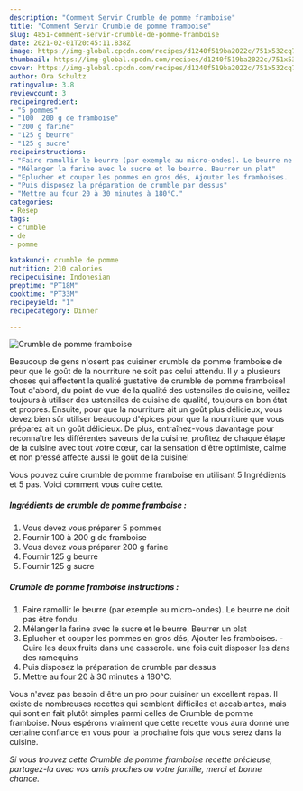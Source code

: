 ```yaml
---
description: "Comment Servir Crumble de pomme framboise"
title: "Comment Servir Crumble de pomme framboise"
slug: 4851-comment-servir-crumble-de-pomme-framboise
date: 2021-02-01T20:45:11.838Z
image: https://img-global.cpcdn.com/recipes/d1240f519ba2022c/751x532cq70/crumble-de-pomme-framboise-photo-principale-de-la-recette.jpg
thumbnail: https://img-global.cpcdn.com/recipes/d1240f519ba2022c/751x532cq70/crumble-de-pomme-framboise-photo-principale-de-la-recette.jpg
cover: https://img-global.cpcdn.com/recipes/d1240f519ba2022c/751x532cq70/crumble-de-pomme-framboise-photo-principale-de-la-recette.jpg
author: Ora Schultz
ratingvalue: 3.8
reviewcount: 3
recipeingredient:
- "5 pommes"
- "100  200 g de framboise"
- "200 g farine"
- "125 g beurre"
- "125 g sucre"
recipeinstructions:
- "Faire ramollir le beurre (par exemple au micro-ondes). Le beurre ne doit pas être fondu."
- "Mélanger la farine avec le sucre et le beurre. Beurrer un plat"
- "Eplucher et couper les pommes en gros dés, Ajouter les framboises.  Cuire les deux fruits dans une casserole. une fois cuit disposer les dans des ramequins"
- "Puis disposez la préparation de crumble par dessus"
- "Mettre au four 20 à 30 minutes à 180°C."
categories:
- Resep
tags:
- crumble
- de
- pomme

katakunci: crumble de pomme 
nutrition: 210 calories
recipecuisine: Indonesian
preptime: "PT18M"
cooktime: "PT33M"
recipeyield: "1"
recipecategory: Dinner

---
```



![Crumble de pomme framboise](https://img-global.cpcdn.com/recipes/d1240f519ba2022c/751x532cq70/crumble-de-pomme-framboise-photo-principale-de-la-recette.jpg)

Beaucoup de gens n'osent pas cuisiner crumble de pomme framboise de peur que le goût de la nourriture ne soit pas celui attendu. Il y a plusieurs choses qui affectent la qualité gustative de crumble de pomme framboise! Tout d'abord, du point de vue de la qualité des ustensiles de cuisine, veillez toujours à utiliser des ustensiles de cuisine de qualité, toujours en bon état et propres. Ensuite, pour que la nourriture ait un goût plus délicieux, vous devez bien sûr utiliser beaucoup d'épices pour que la nourriture que vous préparez ait un goût délicieux. De plus, entraînez-vous davantage pour reconnaître les différentes saveurs de la cuisine, profitez de chaque étape de la cuisine avec tout votre cœur, car la sensation d'être optimiste, calme et non pressé affecte aussi le goût de la cuisine!

<!--inarticleads1-->

Vous pouvez cuire crumble de pomme framboise en utilisant 5 Ingrédients et 5 pas. Voici comment vous cuire cette.

##### Ingrédients de crumble de pomme framboise :

1. Vous devez vous préparer 5 pommes
1. Fournir 100 à 200 g de framboise
1. Vous devez vous préparer 200 g farine
1. Fournir 125 g beurre
1. Fournir 125 g sucre




<!--inarticleads2-->

##### Crumble de pomme framboise instructions :

1. Faire ramollir le beurre (par exemple au micro-ondes). Le beurre ne doit pas être fondu.
1. Mélanger la farine avec le sucre et le beurre. Beurrer un plat
1. Eplucher et couper les pommes en gros dés, Ajouter les framboises.  - Cuire les deux fruits dans une casserole. une fois cuit disposer les dans des ramequins
1. Puis disposez la préparation de crumble par dessus
1. Mettre au four 20 à 30 minutes à 180°C.




<!--inarticleads1-->

<p>
Vous n'avez pas besoin d'être un pro pour cuisiner un excellent repas. Il existe de nombreuses recettes qui semblent difficiles et accablantes, mais qui sont en fait plutôt simples parmi celles de Crumble de pomme framboise. Nous espérons vraiment que cette recette vous aura donné une certaine confiance en vous pour la prochaine fois que vous serez dans la cuisine.
</p>

<p>
<i>Si vous trouvez cette Crumble de pomme framboise recette précieuse, partagez-la avec vos amis proches ou votre famille, merci et bonne chance.</i>
</p>
